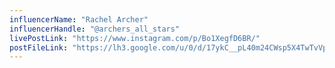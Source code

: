 ```yaml
---
influencerName: "Rachel Archer"
influencerHandle: "@archers_all_stars"
livePostLink: "https://www.instagram.com/p/Bo1XegfD6BR/"
postFileLink: "https://lh3.google.com/u/0/d/17ykC__pL40m24CWsp5X4TwTvVpJgFTH2"
---
```

